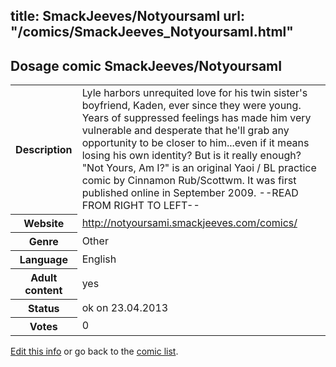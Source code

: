 title: SmackJeeves/NotyoursamI
url: "/comics/SmackJeeves_NotyoursamI.html"
---
Dosage comic SmackJeeves/NotyoursamI
-----------------------------------------

<table class="comicinfo">
<tr>
<th>Description</th><td>Lyle harbors unrequited love for his twin sister's boyfriend, Kaden, ever since they were young. Years of suppressed feelings has made him very vulnerable and desperate that he'll grab any opportunity to be closer to him...even if it means losing his own identity? But is it really enough? &quot;Not Yours, Am I?&quot; is an original Yaoi / BL practice comic by Cinnamon Rub/Scottwm. It was first published online in September 2009. --READ FROM RIGHT TO LEFT--</td>
</tr>
<tr>
<th>Website</th><td><a href="http://notyoursami.smackjeeves.com/comics/">http://notyoursami.smackjeeves.com/comics/</a></td>
</tr>
<tr>
<th>Genre</th><td>Other</td>
</tr>
<tr>
<th>Language</th><td>English</td>
</tr>
<tr>
<th>Adult content</th><td>yes</td>
</tr>
<tr>
<th>Status</th><td>ok on 23.04.2013</td>
</tr>
<tr>
<th>Votes</th><td>0</div></td>
</tr>
</table>

[Edit this info](/comics/SmackJeeves_NotyoursamI_edit.html) or go back to the [comic list](../comic-index.html).
